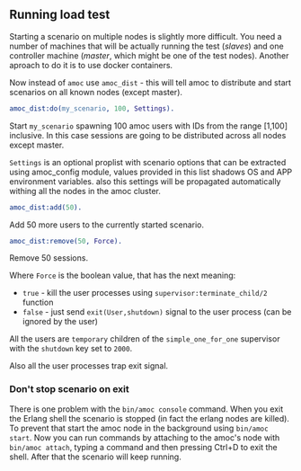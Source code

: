 ## Running load test

Starting a scenario on multiple nodes is slightly more difficult.
You need a number of machines that will be actually running the test
(*slaves*) and one controller machine (*master*, which might be one of the test nodes).
Another aproach to do it is to use docker containers.

Now instead of `amoc` use `amoc_dist` - this will tell amoc to distribute
and start scenarios on all known nodes (except master).

```erlang
amoc_dist:do(my_scenario, 100, Settings).
```

Start `my_scenario` spawning 100 amoc users with IDs from the range [1,100] inclusive.
In this case sessions are going to be distributed across all nodes except master.

`Settings` is an optional proplist with scenario options that can be extracted using amoc_config module,
 values provided in this list shadows OS and APP environment variables. also this settings will be propagated
 automatically withing all the nodes in the amoc cluster.


```erlang
amoc_dist:add(50).
```
Add 50 more users to the currently started scenario.

```erlang
amoc_dist:remove(50, Force).
```

Remove 50 sessions. 

Where ``Force`` is the boolean value, that has the next meaning:

* ``true``  - kill the user processes using ``supervisor:terminate_child/2`` function
* ``false`` - just send ``exit(User,shutdown)`` signal to the user process (can be ignored by the user)

All the users are ``temporary`` children of the ``simple_one_for_one`` supervisor with the ``shutdown`` 
key set to ``2000``.

Also all the user processes trap exit signal.


### Don't stop scenario on exit

There is one problem with the `bin/amoc console` command. When you exit the Erlang
shell the scenario is stopped (in fact the erlang nodes are killed).
To prevent that start the amoc node in the background using `bin/amoc start`.
Now you can run commands by attaching to the amoc's node with `bin/amoc attach`,
typing a command and then pressing Ctrl+D to exit the shell.
After that the scenario will keep running.
